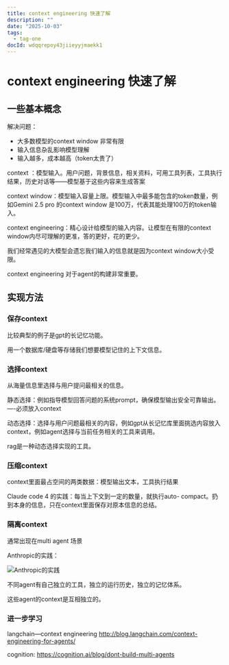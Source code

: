 ```yaml
---
title: context engineering 快速了解
description: ""
date: "2025-10-03"
tags:
  - tag-one
docId: wdqqrepoy43jiieyyjmaekk1
---
```


# context engineering 快速了解

## 一些基本概念

解决问题：

- 大多数模型的context window 非常有限
- 输入信息杂乱影响模型理解
- 输入越多，成本越高（token太贵了）

context ：模型输入。用户问题，背景信息，相关资料，可用工具列表，工具执行结果，历史对话等——模型基于这些内容来生成答案

context window：模型输入容量上限。模型输入中最多能包含的token数量，例如Gemini 2.5 pro 的context window 是100万，代表其能处理100万的token输入。

context engineering：精心设计给模型的输入内容。让模型在有限的context window内尽可理解的更准，答的更好，花的更少。

我们经常遇见的大模型会遗忘我们输入的信息就是因为context window大小受限。

context engineering 对于agent的构建非常重要。

## 实现方法

### 保存context

比较典型的例子是gpt的长记忆功能。

用一个数据库/硬盘等存储我们想要模型记住的上下文信息。

### 选择context

从海量信息里选择与用户提问最相关的信息。

静态选择：例如指导模型回答问题的系统prompt，确保模型输出安全可靠输出。—-必须放入context

动态选择：选择与用户问题最相关的内容，例如gpt从长记忆库里面挑选内容放入context，例如agent选择与当前任务相关的工具来调用。

rag是一种动态选择实现的工具。

### 压缩context

context里面最占空间的两类数据：模型输出文本，工具执行结果

Claude code 4 的实践：每当上下文到一定的数量，就执行auto- compact。扔到本身的信息，只在context里面保存对原本信息的总结。

### 隔离context

通常出现在multi agent 场景

Anthropic的实践：

![Anthropic的实践](https://img.coly.cc/obs-img/2025/10/7110909d5366ba7747f037ae9300f7bc.png)

不同agent有自己独立的工具，独立的运行历史，独立的记忆体系。

这些agent的context是互相独立的。

### 进一步学习

langchain—context engineering http://blog.langchain.com/context-engineering-for-agents/

cognition: https://cognition.ai/blog/dont-build-multi-agents
